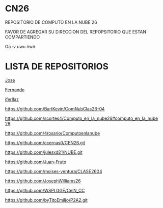 # CN26
REPOSITORIO DE COMPUTO EN LA NUBE 26

FAVOR DE AGREGAR SU DIRECCION DEL REPOPSITORIO QUE ESTAN COMPARTIENDO

Oa :v
uwu
ñwñ
# LISTA DE REPOSITORIOS
<a href="https://github.com/Jose07Rdz/JGL26" target="_blank">Jose</a>

<a href="https://github.com/JorgeFernand0/Computo-en-la-Nube-26-04-2023" target="_blank">Fernando </a>

<a href="https://iferllaz.github.io/computoActividad/" target="_blank">iferllaz </a>

https://github.com/BartKevin/ComNubClas26-04

https://github.com/scortes4/Computo_en_la_nube26#computo_en_la_nube26 

https://github.com/4rosario/Computoenlanube

https://github.com/ccernas0/CEN26.git

https://github.com/julesxd21/NUBE.git

https://github.com/Juan-Fruto

https://github.com/moises-ventura/CLASE2604

https://github.com/JosephWilliams26

https://github.com/WSPLGGE/CelN_CC

https://github.com/byTitoEmiljo/P2A2.git
